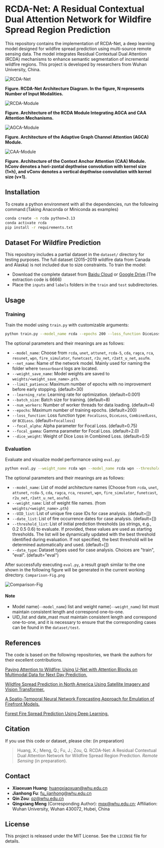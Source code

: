 # RCDA-Net: A Residual Contextual Dual Attention Network for Wildfire Spread Region Prediction

This repository contains the implementation of RCDA-Net, a deep learning model designed for wildfire spread prediction using multi-source remote sensing data. The model integrates Residual Contextual Dual Attention (RCDA) mechanisms to enhance semantic segmentation of incremental wildfire regions. This project is developed by researchers from Wuhan University, China.

![RCDA-Net](markdown-img/README/RCDA-Net.png)

**Figure. RCDA-Net Architecture Diagram. In the figure, N represents Number of Input Modalities.**

![RCDA-Module](markdown-img/README/RCDA-Module.png)

**Figure. Architecture of the RCDA Module Integrating AGCA and CAA Attention Mechanisms.**

![AGCA-Module](markdown-img/README/AGCA-Module.png)

**Figure. Architecture of the Adaptive Graph Channel Attention (AGCA) Module.**

![CAA-Module](markdown-img/README/CAA-Module.png)

**Figure. Architecture of the Context Anchor Attention (CAA) Module. hConv denotes a hori-zontal depthwise convolution with kernel size (1×h), and vConv denotes a vertical depthwise convolution with kernel size (v×1).**

## Installation

To create a python environment with all the dependencies, run the following command:(Taking Anaconda or Miniconda as examples)

```bash
conda create -n rcda python=3.13
conda activate rcda
pip install -r requirements.txt
```

## Dataset For Wildfire Prediction

This repository includes a partial dataset in the `dataset/` directory for testing purposes. The full dataset (2015–2019 wildfire data from Canada and Alaska) is not included due to size constraints. To train the model:

- Download the complete dataset from [Baidu Cloud](https://pan.baidu.com/s/1kyu-zRuw1Trk14cxBqe_jw) or [Google Drive](https://drive.google.com/file/d/17aAw3nSIsRm1VXRFQPPUqnwO-qStkiW2/view?usp=sharing).(The extraction code is 6666)
- Place the `inputs` and `labels` folders in the `train` and `test` subdirectories.

## Usage

### Training

Train the model using `train.py` with customizable arguments:

```bash
python train.py --model_name rcda --epochs 200 --loss_function DiceLoss
```

The optional parameters and their meanings are as follows:

- `--model_name`: Choose from `rcda`, `unet`, `attunet`, `rcda-5`, `cda`, `ragca`, `rca`, `resunet`, `wpn`, `fire_simulator`, `funetcast`, `r2u_net`, `r2att_u_net`, `asufm`.
- `--net_name`: Name of the network model. Mainly used for naming the folder where `tensorboard` logs are located.
- `--weight_save_name`: Model weights are saved to `weights/<weight_save_name>.pth`.
- `--limit_patience`: Maximum number of epochs with no improvement before early stopping. (default=30)
- `--learning_rate`: Learning rate for optimization. (default=0.001)
- `--batch_size`: Batch size for training. (default=8)
- `--num_workers`: Number of worker threads for data loading. (default=4)
- `--epochs`: Maximum number of training epochs. (default=200)
- `--loss_function`: Loss function type: `FocalLoss`, `DiceLoss`, `CombinedLoss`, or `BCELoss`. (default=`Focalloss`)
- `--focal_alpha`: Alpha parameter for Focal Loss. (default=0.75)
- `--focal_gamma`: Gamma parameter for Focal Loss. (default=2.0)
- `--dice_weight`: Weight of Dice Loss in Combined Loss. (default=0.5)

### Evaluation

Evaluate and visualize model performance using `eval.py`:

```bash
python eval.py --weight_name rcda wpn --model_name rcda wpn --threshold_list 0.5 0.6 --UID_list 665 94 --date_list 2016-07-05 2015-06-24 
```

The optional parameters and their meanings are as follows:

- `--model_name`: List of model architecture names (Choose from `rcda`, `unet`, `attunet`, `rcda-5`, `cda`, `ragca`, `rca`, `resunet`, `wpn`, `fire_simulator`, `funetcast`, `r2u_net`, `r2att_u_net`, `asufm`). 
- `--weight_name`: List of weight file names. (from `weights/<weight_name>.pth`)
- `--UID_list`: List of unique fire case IDs for case analysis. (default=[])
- `--date_list`:  List of fire occurrence dates for case analysis. (default=[])
- `--threshold_list`: List of initial prediction thresholds (as strings, e.g., 0.2 0.5 0.6) to evaluate. If provided, these values are used as starting thresholds. The list will be dynamically updated with the best threshold identified during evaluation. If not specified, the best threshold will be determined automatically and used. (default=[])
- `--data_type`: Dataset types used for case analysis. Choices are "train", "eval". (default="eval")

After successfully executing `eval.py`, a result graph similar to the one shown in the following figure will be generated in the current working directory. `Comparison-Fig.png`

![Comparison-Fig](markdown-img/README/Comparison-Fig.png)

#### Note

- Model name(`--model_name`) list and weight name(`--weight_name`) list must maintain consistent length and correspond one-to-one.
- UID_list and date_mast must maintain consistent length and correspond one-to-one, and it is necessary to ensure that the corresponding cases can be found in the `dataset/test`.

## References

The code is based on the following repositories, we thank the authors for their excellent contributions.

[Paying Attention to Wildfire: Using U-Net with Attention Blocks on Multimodal Data for Next Day Prediction.]()

[Wildfire Spread Prediction in North America Using Satellite Imagery and Vision Transformer. ](https://github.com/bronteee/fire-asufm?tab=readme-ov-file)

[A Spatio-Temporal Neural Network Forecasting Approach for Emulation of Firefront Models.](https://doi.org/10.23919/SPA53010.2022.9927888)

[Forest Fire Spread Prediction Using Deep Learning.](https://doi.org/10.1117/12.2585997)

## Citation

If you use this code or dataset, please cite: (in preparation)

> Huang, X.; Meng, Q.; Fu, J.; Zou, Q. RCDA-Net: A Residual Contextual Dual Attention Network for Wildfire Spread Region Prediction. *Remote Sensing* (in preparation).

## Contact

- **Xiaoxuan Huang**: huangxiaoxuan@whu.edu.cn  
- **Jianhong Fu**: fu_jianhong@whu.edu.cn  
- **Qin Zou**: qz@whu.edu.cn  
- **Qingxiang Meng** (Corresponding Author): mqx@whu.edu.cn; 
  Affiliation: Wuhan University, Wuhan 430072, Hubei, China

## License

This project is released under the MIT License. See the `LICENSE` file for details.